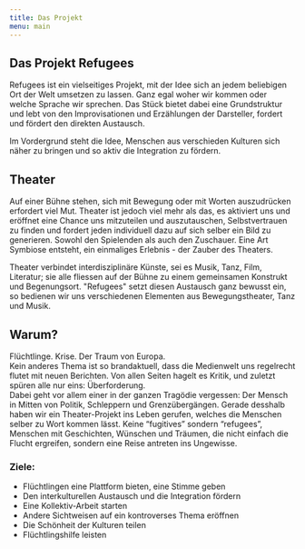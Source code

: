 ```yaml
---
title: Das Projekt
menu: main
---
```


## Das Projekt Refugees

Refugees ist ein vielseitiges Projekt, mit der Idee sich an jedem beliebigen Ort der Welt umsetzen zu lassen. Ganz egal woher wir kommen oder welche Sprache wir sprechen. Das Stück bietet dabei eine Grundstruktur und lebt von den Improvisationen und Erzählungen der Darsteller, fordert und fördert den direkten Austausch.

Im Vordergrund steht  die Idee, Menschen aus verschieden Kulturen sich näher zu bringen und so aktiv die Integration zu fördern. 

## Theater

Auf einer Bühne stehen, sich mit Bewegung oder mit Worten auszudrücken erfordert viel Mut. Theater ist jedoch viel mehr als das, es aktiviert uns und eröffnet eine Chance uns mitzuteilen und auszutauschen, Selbstvertrauen zu finden und fordert jeden individuell dazu auf sich selber ein Bild zu generieren. Sowohl den Spielenden als auch den Zuschauer. Eine Art Symbiose entsteht, ein einmaliges Erlebnis - der Zauber des Theaters. 

Theater verbindet interdisziplinäre Künste, sei es Musik, Tanz, Film, Literatur; sie alle fliessen auf der Bühne zu einem gemeinsamen Konstrukt und Begenungsort. "Refugees" setzt diesen Austausch ganz bewusst ein, so bedienen wir uns verschiedenen Elementen aus Bewegungstheater, Tanz und Musik.

## Warum?

Flüchtlinge. Krise. Der Traum von Europa. </br>
Kein anderes Thema ist so brandaktuell, dass die Medienwelt uns regelrecht flutet mit neuen Berichten. Von allen Seiten hagelt es Kritik, und zuletzt spüren alle nur eins: Überforderung. </br>
Dabei geht vor allem einer in der ganzen Tragödie vergessen: Der Mensch in Mitten von Politik, Schleppern und Grenzübergängen.
Gerade desshalb haben wir ein Theater-Projekt ins Leben gerufen, welches die Menschen selber zu Wort kommen lässt. Keine “fugitives” sondern “refugees”, Menschen mit Geschichten, Wünschen und Träumen, die nicht einfach die Flucht ergreifen, sondern eine Reise antreten ins Ungewisse.

### Ziele: 

 - Flüchtlingen eine Plattform bieten, eine Stimme geben
 - Den interkulturellen Austausch und die Integration fördern
 - Eine Kollektiv-Arbeit starten
 - Andere Sichtweisen auf ein kontroverses Thema eröffnen
 - Die Schönheit der Kulturen teilen
 - Flüchtlingshilfe leisten




